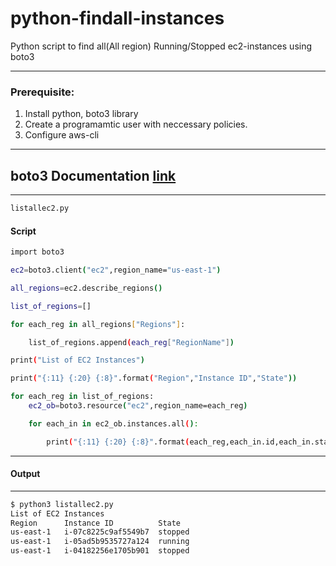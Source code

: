 # python-findall-instances
Python script to find all(All region) Running/Stopped ec2-instances using boto3

---
### Prerequisite:
1. Install python, boto3 library
2. Create a programamtic user with neccessary policies.
3. Configure aws-cli
---
boto3 Documentation [link](https://boto3.amazonaws.com/v1/documentation/api/latest/index.html)
---
---
```sh
listallec2.py
```
####  Script
```sh
import boto3

ec2=boto3.client("ec2",region_name="us-east-1")

all_regions=ec2.describe_regions()

list_of_regions=[]

for each_reg in all_regions["Regions"]:

    list_of_regions.append(each_reg["RegionName"])

print("List of EC2 Instances")

print("{:11} {:20} {:8}".format("Region","Instance ID","State"))

for each_reg in list_of_regions:
    ec2_ob=boto3.resource("ec2",region_name=each_reg)

    for each_in in ec2_ob.instances.all():

        print("{:11} {:20} {:8}".format(each_reg,each_in.id,each_in.state["Name"]))
```
---
#### Output
---
```sh
$ python3 listallec2.py
List of EC2 Instances
Region      Instance ID          State
us-east-1   i-07c8225c9af5549b7  stopped
us-east-1   i-05ad5b9535727a124  running
us-east-1   i-04182256e1705b901  stopped
```
 
